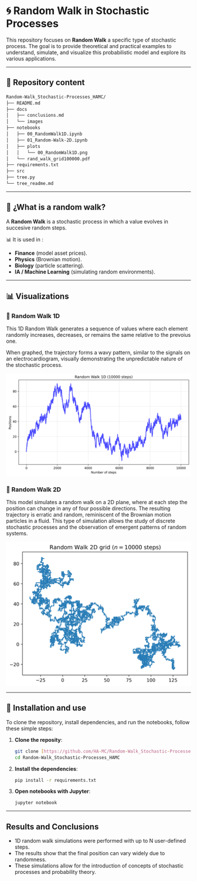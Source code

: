 # 🌀 Random Walk in Stochastic Processes  

This repository focuses on **Random Walk** a specific type of stochastic process.
The goal is to provide theoretical and practical examples to understand, simulate, and visualize this probabilistic model and explore its various applications. 

---

## 📖 Repository content  

```bash
Random-Walk_Stochastic-Processes_HAMC/
├── README.md
├── docs
│   ├── conclusions.md
│   └── images
├── notebooks
│   ├── 00_RandomWalk1D.ipynb
│   ├── 01_Random-Walk-2D.ipynb
│   ├── plots
│   │   └── 00_RandomWalk1D.png
│   └── rand_walk_grid100000.pdf
├── requirements.txt
├── src
├── tree.py
└── tree_readme.md
```

---

## 🧮 ¿What is a random walk?  

A **Random Walk** is a stochastic process in which a value evolves in succesive random steps.  

📊 It is used in :  
- **Finance** (model asset prices).  
- **Physics** (Brownian motion).  
- **Biology** (particle scattering).  
- **IA / Machine Learning** (simulating random environments).  

---
## 📊 Visualizations

### 🔹 Random Walk 1D

This 1D Random Walk generates a sequence of values where each element randomly increases, decreases, or remains the same relative to the prevoius one.

When graphed, the trajectory forms a wavy pattern, similar to the signals on an electrocardiogram, visually demonstrating the unpredictable nature of the stochastic process.

![Random Walk 1D](notebooks/plots/00_rand_walk_1D.png)

### 🔹 Random Walk 2D

This model simulates a random walk on a 2D plane, where at each step the position can change in any of four possible directions. The resulting trajectory is erratic and random, reminiscent of the Brownian motion particles in a fluid. This type of simulation allows the study of discrete stochastic processes and the observation of emergent patterns of random systems.

![Random Walk 2D](notebooks/plots/01_rand_walk_grid_2D.png)

---

## 🚀 Installation and use  

To clone the repository, install dependencies, and run the notebooks, follow these simple steps:

1.  **Clone the reposity**:
    ```bash
    git clone [https://github.com/HA-MC/Random-Walk_Stochastic-Processes_HAMC](https://github.com/HA-MC/Random-Walk_Stochastic-Processes_HAMC)
    cd Random-Walk_Stochastic-Processes_HAMC
    ```

2.  **Install the dependencies**:
    ```bash
    pip install -r requirements.txt
    ```

3.  **Open notebooks with Jupyter**:
    ```bash
    jupyter notebook
    ```
---


## Results and Conclusions

- 1D random walk simulations were performed with up to N user-defined steps.
- The results show that the final position can vary widely due to randomness.
- These simulations allow for the introduction of concepts of stochastic processes and probability theory.
